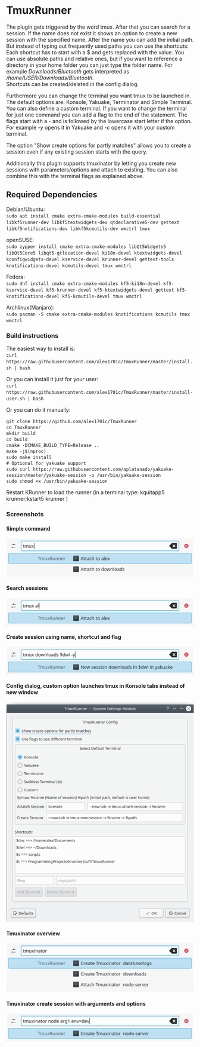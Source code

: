 # TmuxRunner

The plugin gets triggered by the word tmux. After that you can search for a session. If the name does not exist it shows
an option to create a new session with the specified name. After the name you can add the initial path. 
But instead of typing out frequently used paths you can use the shortcuts: Each shortcut has to start with a $ and gets replaced with the value. You can use 
absolute paths and relative ones, but if you want to reference a directory in your home folder you can just type
the folder name. For example *Downloads/Bluetooth* gets interpreted as */home/USER/Downloads/Bluetooth*.  
Shortcuts can be created/deleted in the config dialog.

Furthermore you can change the terminal you want tmux to be launched in.
The default options are: Konsole, Yakuake, Terminator and Simple Terminal. You can also define a custom terminal.
If you want to change the terminal for just one command you can add a flag to the end of the statement. 
The flags start with a *-* and is followed by the lowercase start letter if the option. 
For example *-y* opens it in Yakuake and *-c* opens it with your custom terminal.

The option "Show create options for partly matches" allows you to create a session even if any existing session starts with
the query.

Additionally this plugin supports tmuxinator by letting you create new sessions with parameters/options and attach to existing.
You can also combine this with the terminal flags as explained above.  


Required Dependencies
----------------------
Debian/Ubuntu:  
`sudo apt install cmake extra-cmake-modules build-essential libkf5runner-dev libkf5textwidgets-dev qtdeclarative5-dev gettext libkf5notifications-dev libkf5kcmutils-dev wmctrl tmux`

openSUSE:  
`sudo zypper install cmake extra-cmake-modules libQt5Widgets5 libQt5Core5 libqt5-qtlocation-devel ki18n-devel ktextwidgets-devel kconfigwidgets-devel kservice-devel krunner-devel gettext-tools knotifications-devel kcmutils-devel tmux wmctrl`  

Fedora:  
`sudo dnf install cmake extra-cmake-modules kf5-ki18n-devel kf5-kservice-devel kf5-krunner-devel kf5-ktextwidgets-devel gettext kf5-knotifications-devel kf5-kcmutils-devel tmux wmctrl`  

Archlinux(Manjaro):  
`sudo pacman -S cmake extra-cmake-modules knotifications kcmutils tmux wmctrl` 
    
### Build instructions

The easiest way to install is:  
`curl https://raw.githubusercontent.com/alex1701c/TmuxRunner/master/install.sh | bash`  

Or you can install it just for your user:  
`curl https://raw.githubusercontent.com/alex1701c/TmuxRunner/master/install-user.sh | bash`

Or you can do it manually:

```
git clone https://github.com/alex1701c/TmuxRunner
cd TmuxRunner
mkdir build
cd build
cmake -DCMAKE_BUILD_TYPE=Release ..
make -j$(nproc)
sudo make install
# Optional for yakuake support
sudo curl https://raw.githubusercontent.com/aplatanado/yakuake-session/master/yakuake-session -o /usr/bin/yakuake-session
sudo chmod +x /usr/bin/yakuake-session
```

Restart KRunner to load the runner (in a terminal type: kquitapp5 krunner;kstart5 krunner )

### Screenshots

#### Simple command
![Simple command](https://raw.githubusercontent.com/alex1701c/Screenshots/master/TmuxRunner/overviewtmux.png)

#### Search sessions
![Search sessions](https://raw.githubusercontent.com/alex1701c/Screenshots/master/TmuxRunner/tmux_search_sessions.png)

#### Create session using name, shortcut and flag
![Create session](https://raw.githubusercontent.com/alex1701c/Screenshots/master/TmuxRunner/new_session_with%20path_and_option.png)

#### Config dialog, custom option launches tmux in Konsole tabs instead of new window
![Configure plugin](https://raw.githubusercontent.com/alex1701c/Screenshots/master/TmuxRunner/config_dialog.png)

#### Tmuxinator overview
![Configure plugin](https://raw.githubusercontent.com/alex1701c/Screenshots/master/TmuxRunner/tmuxinator_overview.png)

#### Tmuxinator create session with arguments and options
![Configure plugin](https://raw.githubusercontent.com/alex1701c/Screenshots/master/TmuxRunner/tmuxinator_create_args_options.png)
